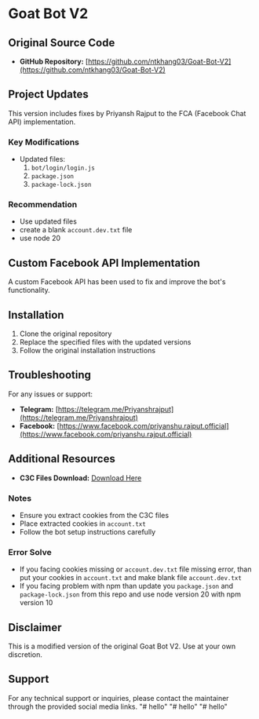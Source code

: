 # Goat Bot V2

## Original Source Code
- **GitHub Repository:** [https://github.com/ntkhang03/Goat-Bot-V2](https://github.com/ntkhang03/Goat-Bot-V2)

## Project Updates
This version includes fixes by Priyansh Rajput to the FCA (Facebook Chat API) implementation.

### Key Modifications
- Updated files:
  1. `bot/login/login.js`
  2. `package.json`
  3. `package-lock.json`

### Recommendation 
- Use updated files
- create a blank `account.dev.txt` file
- use node 20

## Custom Facebook API Implementation
A custom Facebook API has been used to fix and improve the bot's functionality.

## Installation
1. Clone the original repository
2. Replace the specified files with the updated versions
3. Follow the original installation instructions

## Troubleshooting
For any issues or support:
- **Telegram:** [https://telegram.me/Priyanshrajput](https://telegram.me/Priyanshrajput)
- **Facebook:** [https://www.facebook.com/priyanshu.rajput.official](https://www.facebook.com/priyanshu.rajput.official)

## Additional Resources
- **C3C Files Download:** [Download Here](https://drive.google.com/uc?id=18_iEhSEads7CAfEvJXOX99UzZ6Wrt6mK&export=download)

### Notes
- Ensure you extract cookies from the C3C files
- Place extracted cookies in `account.txt`
- Follow the bot setup instructions carefully

### Error Solve
- If you facing cookies missing or `account.dev.txt` file missing error, than put your cookies in `account.txt` and make blank file `account.dev.txt`
- If you facing problem with npm than update you `package.json` and `package-lock.json` from this repo and use node version 20 with npm version 10

## Disclaimer
This is a modified version of the original Goat Bot V2. Use at your own discretion.

## Support
For any technical support or inquiries, please contact the maintainer through the provided social media links.
"# hello" 
"# hello" 
"# hello" 
